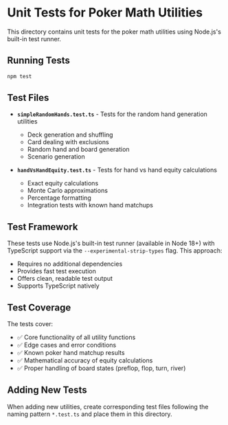 # Unit Tests for Poker Math Utilities

This directory contains unit tests for the poker math utilities using Node.js's built-in test runner.

## Running Tests

```bash
npm test
```

## Test Files

- **`simpleRandomHands.test.ts`** - Tests for the random hand generation utilities
  - Deck generation and shuffling
  - Card dealing with exclusions
  - Random hand and board generation
  - Scenario generation

- **`handVsHandEquity.test.ts`** - Tests for hand vs hand equity calculations
  - Exact equity calculations
  - Monte Carlo approximations
  - Percentage formatting
  - Integration tests with known hand matchups

## Test Framework

These tests use Node.js's built-in test runner (available in Node 18+) with TypeScript support via the `--experimental-strip-types` flag. This approach:

- Requires no additional dependencies
- Provides fast test execution
- Offers clean, readable test output
- Supports TypeScript natively

## Test Coverage

The tests cover:
- ✅ Core functionality of all utility functions
- ✅ Edge cases and error conditions
- ✅ Known poker hand matchup results
- ✅ Mathematical accuracy of equity calculations
- ✅ Proper handling of board states (preflop, flop, turn, river)

## Adding New Tests

When adding new utilities, create corresponding test files following the naming pattern `*.test.ts` and place them in this directory.

